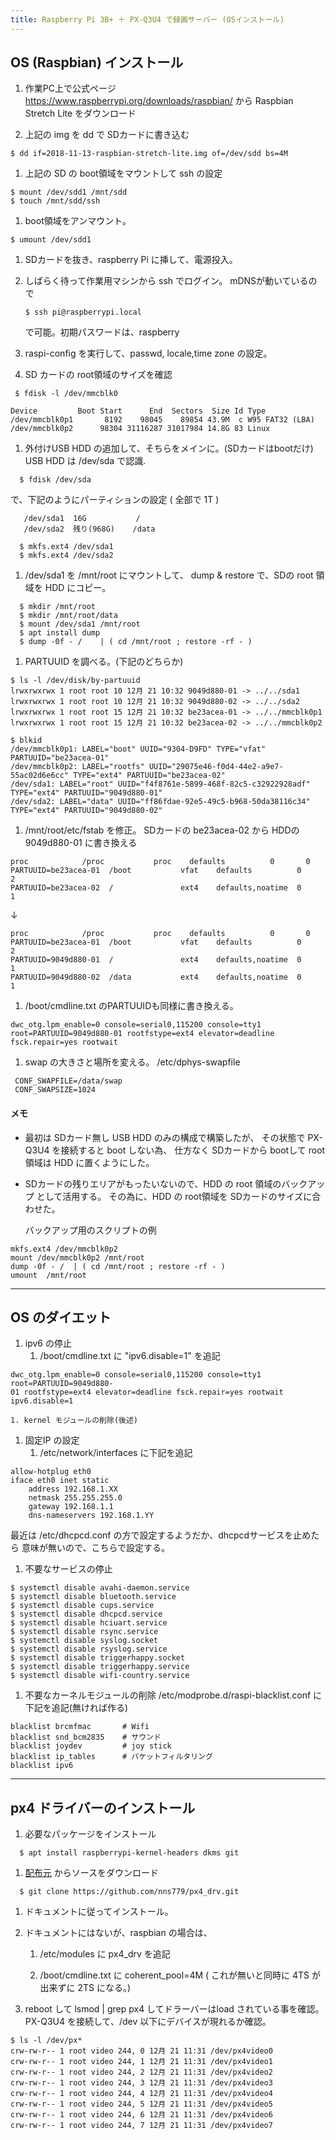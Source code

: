 ```yaml
---
title: Raspberry Pi 3B+ ＋ PX-Q3U4 で録画サーバー (OSインストール)
---
```




## OS (Raspbian) インストール


1. 作業PC上で公式ページ <https://www.raspberrypi.org/downloads/raspbian/> から
Raspbian Stretch Lite をダウンロード

1. 上記の img を dd で SDカードに書き込む
```
$ dd if=2018-11-13-raspbian-stretch-lite.img of=/dev/sdd bs=4M
```
  
1. 上記の SD の boot領域をマウントして ssh の設定
```  
$ mount /dev/sdd1 /mnt/sdd
$ touch /mnt/sdd/ssh
```  

1. boot領域をアンマウント。
```  
$ umount /dev/sdd1
```  
1. SDカードを抜き、raspberry Pi に挿して、電源投入。

1. しばらく待って作業用マシンから ssh でログイン。
    mDNSが動いているので
    ```
    $ ssh pi@raspberrypi.local
    ```
    で可能。初期パスワードは、raspberry
   
1. raspi-config を実行して、passwd, locale,time zone の設定。

1. SD カードの root領域のサイズを確認
 
```
 $ fdisk -l /dev/mmcblk0

Device         Boot Start      End  Sectors  Size Id Type
/dev/mmcblk0p1       8192    98045    89854 43.9M  c W95 FAT32 (LBA)
/dev/mmcblk0p2      98304 31116287 31017984 14.8G 83 Linux
```

1. 外付けUSB HDD の追加して、そちらをメインに。(SDカードはbootだけ)
   USB HDD は /dev/sda で認識.
  
```
  $ fdisk /dev/sda  
```
で、下記のようにパーティションの設定 ( 全部で 1T )  
```
   /dev/sda1  16G           /
   /dev/sda2  残り(968G)    /data
```

```
  $ mkfs.ext4 /dev/sda1
  $ mkfs.ext4 /dev/sda2
```
  
1. /dev/sda1 を /mnt/root にマウントして、
  dump & restore で、SDの root 領域を HDD にコピー。

```
  $ mkdir /mnt/root
  $ mkdir /mnt/root/data
  $ mount /dev/sda1 /mnt/root 
  $ apt install dump
  $ dump -0f - /    | ( cd /mnt/root ; restore -rf - )
```

1. PARTUUID を調べる。(下記のどちらか)

```
$ ls -l /dev/disk/by-partuuid
lrwxrwxrwx 1 root root 10 12月 21 10:32 9049d880-01 -> ../../sda1
lrwxrwxrwx 1 root root 10 12月 21 10:32 9049d880-02 -> ../../sda2
lrwxrwxrwx 1 root root 15 12月 21 10:32 be23acea-01 -> ../../mmcblk0p1
lrwxrwxrwx 1 root root 15 12月 21 10:32 be23acea-02 -> ../../mmcblk0p2

$ blkid 
/dev/mmcblk0p1: LABEL="boot" UUID="9304-D9FD" TYPE="vfat" PARTUUID="be23acea-01"
/dev/mmcblk0p2: LABEL="rootfs" UUID="29075e46-f0d4-44e2-a9e7-55ac02d6e6cc" TYPE="ext4" PARTUUID="be23acea-02"
/dev/sda1: LABEL="root" UUID="f4f8761e-5899-468f-82c5-c32922928adf" TYPE="ext4" PARTUUID="9049d880-01"
/dev/sda2: LABEL="data" UUID="ff86fdae-92e5-49c5-b968-50da38116c34" TYPE="ext4" PARTUUID="9049d880-02"
```

1. /mnt/root/etc/fstab を修正。
   SDカードの be23acea-02 から HDDの 9049d880-01 に書き換える
```
proc            /proc           proc    defaults          0       0
PARTUUID=be23acea-01  /boot           vfat    defaults          0       2
PARTUUID=be23acea-02  /               ext4    defaults,noatime  0       1
```
↓

```
proc            /proc           proc    defaults          0       0
PARTUUID=be23acea-01  /boot           vfat    defaults          0       2
PARTUUID=9049d880-01  /               ext4    defaults,noatime  0       1
PARTUUID=9049d880-02  /data           ext4    defaults,noatime  0       1
```


1. /boot/cmdline.txt のPARTUUIDも同様に書き換える。

```
dwc_otg.lpm_enable=0 console=serial0,115200 console=tty1 root=PARTUUID=9049d880-01 rootfstype=ext4 elevator=deadline fsck.repair=yes rootwait
```

1. swap の大きさと場所を変える。 /etc/dphys-swapfile
```
 CONF_SWAPFILE=/data/swap
 CONF_SWAPSIZE=1024
```

#### メモ

* 最初は SDカード無し USB HDD のみの構成で構築したが、
   その状態で PX-Q3U4 を接続すると boot しない為、
   仕方なく SDカードから bootして root領域は HDD に置くようにした。
   
* SDカードの残りエリアがもったいないので、HDD の root 領域のバックアップ
  として活用する。
  その為に、HDD の root領域を SDカードのサイズに合わせた。

  バックアップ用のスクリプトの例
```
mkfs.ext4 /dev/mmcblk0p2
mount /dev/mmcblk0p2 /mnt/root
dump -0f - /  | ( cd /mnt/root ; restore -rf - )
umount  /mnt/root
```


-----------------
## OS のダイエット

1. ipv6 の停止
    1. /boot/cmdline.txt に "ipv6.disable=1" を追記
```
dwc_otg.lpm_enable=0 console=serial0,115200 console=tty1 root=PARTUUID=9049d880-
01 rootfstype=ext4 elevator=deadline fsck.repair=yes rootwait ipv6.disable=1
```
    1. kernel モジュールの削除(後述)

1. 固定IP の設定
    1.  /etc/network/interfaces に下記を追記
```
allow-hotplug eth0
iface eth0 inet static
    address 192.168.1.XX
    netmask 255.255.255.0
    gateway 192.168.1.1
    dns-nameservers 192.168.1.YY
```

   最近は /etc/dhcpcd.conf の方で設定するようだか、dhcpcdサービスを止めたら
   意味が無いので、こちらで設定する。

1. 不要なサービスの停止
```
$ systemctl disable avahi-daemon.service
$ systemctl disable bluetooth.service 
$ systemctl disable cups.service 
$ systemctl disable dhcpcd.service 
$ systemctl disable hciuart.service 
$ systemctl disable rsync.service 
$ systemctl disable syslog.socket 
$ systemctl disable rsyslog.service 
$ systemctl disable triggerhappy.socket 
$ systemctl disable triggerhappy.service
$ systemctl disable wifi-country.service
```
                 
1. 不要なカーネルモジュールの削除
   /etc/modprobe.d/raspi-blacklist.conf に下記を追記(無ければ作る)
```
blacklist brcmfmac       # Wifi
blacklist snd_bcm2835    # サウンド
blacklist joydev         # joy stick
blacklist ip_tables      # パケットフィルタリング
blacklist ipv6
```

-----------------
## px4 ドライバーのインストール

1. 必要なパッケージをインストール
```
  $ apt install raspberrypi-kernel-headers dkms git
```

1. [配布元](https://github.com/nns779/px4_drv)
からソースをダウンロード
```
  $ git clone https://github.com/nns779/px4_drv.git
```

1. ドキュメントに従ってインストール。

1. ドキュメントにはないが、raspbian の場合は、
   1. /etc/modules に px4_drv を追記
   
   1. /boot/cmdline.txt に coherent_pool=4M
      ( これが無いと同時に 4TS が出来ずに 2TS になる。)

1. reboot して lsmod | grep px4 してドラーバーはload されている事を確認。
  PX-Q3U4 を接続して、/dev 以下にデバイスが現れるか確認。
  
```
$ ls -l /dev/px*
crw-rw-r-- 1 root video 244, 0 12月 21 11:31 /dev/px4video0
crw-rw-r-- 1 root video 244, 1 12月 21 11:31 /dev/px4video1
crw-rw-r-- 1 root video 244, 2 12月 21 11:31 /dev/px4video2
crw-rw-r-- 1 root video 244, 3 12月 21 11:31 /dev/px4video3
crw-rw-r-- 1 root video 244, 4 12月 21 11:31 /dev/px4video4
crw-rw-r-- 1 root video 244, 5 12月 21 11:31 /dev/px4video5
crw-rw-r-- 1 root video 244, 6 12月 21 11:31 /dev/px4video6
crw-rw-r-- 1 root video 244, 7 12月 21 11:31 /dev/px4video7
```


